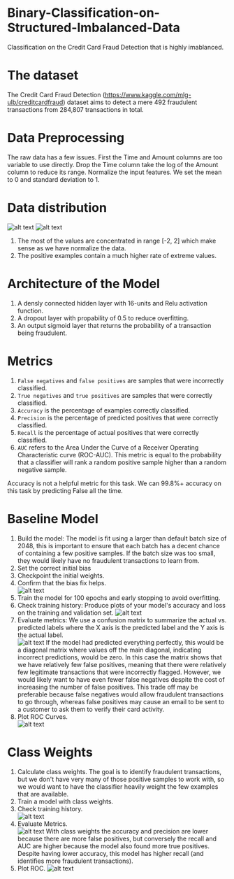 # Binary-Classification-on-Structured-Imbalanced-Data
Classification on the  Credit Card Fraud Detection  that is highly imablanced.

# The dataset
The Credit Card Fraud Detection (https://www.kaggle.com/mlg-ulb/creditcardfraud) dataset aims to detect a mere 492 fraudulent transactions from 284,807 transactions in total. 

# Data Preprocessing
The raw data has a few issues. First the Time and Amount columns are too variable to use directly. Drop the Time column take the log of the Amount column to reduce its range.
Normalize the input features. We set the mean to 0 and standard deviation to 1.

# Data distribution

![alt text](https://github.com/MedentzidisCharalampos/Binary-Classification-on-Structured-Imbalanced-Data/blob/main/positive_distribution.png)
![alt text](https://github.com/MedentzidisCharalampos/Binary-Classification-on-Structured-Imbalanced-Data/blob/main/negative_distribution.png)

1. The most of the values are concentrated in range [-2, 2] which make sense as we have normalize the data.
2. The positive examples contain a much higher rate of extreme values.

# Architecture of the Model
1. A densly connected hidden layer with 16-units and Relu activation function.
2. A dropout layer with propability of 0.5 to reduce overfitting.
3. An output sigmoid layer that returns the probability of a transaction being fraudulent.

# Metrics
1. `False negatives` and `false positives` are samples that were incorrectly classified.
2. `True negatives` and `true positives` are samples that were correctly classified.
3. `Accuracy` is the percentage of examples correctly classified.
4. `Precision` is the percentage of predicted positives that were correctly classified.
5. `Recall` is the percentage of actual positives that were correctly classified.
6. `AUC` refers to the Area Under the Curve of a Receiver Operating Characteristic curve (ROC-AUC). This metric is equal to the probability that a classifier will rank a random positive sample higher than a random negative sample.

Accuracy is not a helpful metric for this task. We can 99.8%+ accuracy on this task by predicting False all the time.

# Baseline Model
1. Build the model: The model is fit using a larger than default batch size of 2048, this is important to ensure that each batch has a decent chance of containing a few positive samples. If the batch size was too small, they would likely have no fraudulent transactions to learn from.
2. Set the correct initial bias
3. Checkpoint the initial weights.
4. Confirm that the bias fix helps.  
![alt text](https://github.com/MedentzidisCharalampos/Binary-Classification-on-Structured-Imbalanced-Data/blob/main/loss_convergence.png)
5. Train the model for 100 epochs and early stopping to avoid overfitting.
6. Check training history: Produce plots of your model's accuracy and loss on the training and validation set.
![alt text](https://github.com/MedentzidisCharalampos/Binary-Classification-on-Structured-Imbalanced-Data/blob/main/training_epochs.png)
6. Evaluate metrics: We use a confusion matrix to summarize the actual vs. predicted labels where the X axis is the predicted label and the Y axis is the actual label.  
![alt text](https://github.com/MedentzidisCharalampos/Binary-Classification-on-Structured-Imbalanced-Data/blob/main/confusio_matrix_.png)
If the model had predicted everything perfectly, this would be a diagonal matrix where values off the main diagonal, indicating incorrect predictions, would be zero. In this case the matrix shows that we have relatively few false positives, meaning that there were relatively few legitimate transactions that were incorrectly flagged. However, we would likely want to have even fewer false negatives despite the cost of increasing the number of false positives. This trade off may be preferable because false negatives would allow fraudulent transactions to go through, whereas false positives may cause an email to be sent to a customer to ask them to verify their card activity.
7. Plot ROC Curves.  
![alt text](https://github.com/MedentzidisCharalampos/Binary-Classification-on-Structured-Imbalanced-Data/blob/main/tp_fp.png)

# Class Weights
1. Calculate class weights. The goal is to identify fraudulent transactions, but we don't have very many of those positive samples to work with, so we would want to have the classifier heavily weight the few examples that are available.
2. Train a model with class weights.  
3. Check training history.  
![alt text](https://github.com/MedentzidisCharalampos/Binary-Classification-on-Structured-Imbalanced-Data/blob/main/weighted_training.png)
4. Evaluate Metrics.  
![alt text](https://github.com/MedentzidisCharalampos/Binary-Classification-on-Structured-Imbalanced-Data/blob/main/confusion_weighted.png)
 With class weights the accuracy and precision are lower because there are more false positives, but conversely the recall and AUC are higher because the model also found more true positives. Despite having lower accuracy, this model has higher recall (and identifies more fraudulent transactions).
 5. Plot ROC.
 ![alt text](https://github.com/MedentzidisCharalampos/Binary-Classification-on-Structured-Imbalanced-Data/blob/main/roc_weighted.png)
